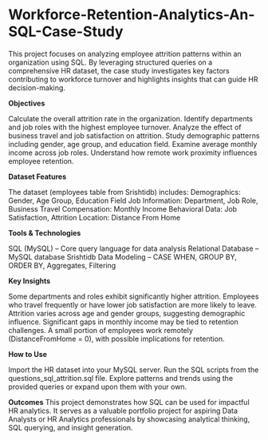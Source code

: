 # Workforce-Retention-Analytics-An-SQL-Case-Study
This project focuses on analyzing employee attrition patterns within an organization using SQL. By leveraging structured queries on a comprehensive HR dataset, the case study investigates key factors contributing to workforce turnover and highlights insights that can guide HR decision-making.

**Objectives**

Calculate the overall attrition rate in the organization.
Identify departments and job roles with the highest employee turnover.
Analyze the effect of business travel and job satisfaction on attrition.
Study demographic patterns including gender, age group, and education field.
Examine average monthly income across job roles.
Understand how remote work proximity influences employee retention.

**Dataset Features**

The dataset (employees table from Srishtidb) includes:
Demographics: Gender, Age Group, Education Field
Job Information: Department, Job Role, Business Travel
Compensation: Monthly Income
Behavioral Data: Job Satisfaction, Attrition
Location: Distance From Home

**Tools & Technologies**

SQL (MySQL) – Core query language for data analysis
Relational Database – MySQL database Srishtidb
Data Modeling – CASE WHEN, GROUP BY, ORDER BY, Aggregates, Filtering

**Key Insights**

Some departments and roles exhibit significantly higher attrition.
Employees who travel frequently or have lower job satisfaction are more likely to leave.
Attrition varies across age and gender groups, suggesting demographic influence.
Significant gaps in monthly income may be tied to retention challenges.
A small portion of employees work remotely (DistanceFromHome = 0), with possible implications for retention.


**How to Use**

Import the HR dataset into your MySQL server.
Run the SQL scripts from the questions_sql_attrition.sql file.
Explore patterns and trends using the provided queries or expand upon them with your own.

**Outcomes**
This project demonstrates how SQL can be used for impactful HR analytics. It serves as a valuable portfolio project for aspiring Data Analysts or HR Analytics professionals by showcasing analytical thinking, SQL querying, and insight generation.

